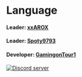 # Language
#### Leader: [xxAROX](https://donate.xxarox.de)
#### Leader: [Spoty9793](https://twitter.xxspoty.de)
#### Developer: [GamingonTour1](https://stimomc.de/discord)
<a href="https://stimomc.de/discord"><img src="https://discordapp.com/api/guilds/664707991974576137/embed.png" alt="Discord server"/></a>
